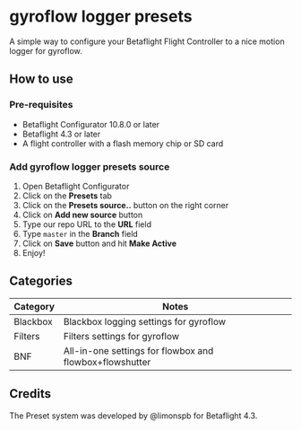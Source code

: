 # gyroflow logger presets

A simple way to configure your Betaflight Flight Controller to a nice motion logger for gyroflow.

## How to use

### Pre-requisites

- Betaflight Configurator 10.8.0 or later
- Betaflight 4.3 or later
- A flight controller with a flash memory chip or SD card

### Add gyroflow logger presets source

1. Open Betaflight Configurator
2. Click on the **Presets** tab
3. Click on the **Presets source..** button on the right corner
4. Click on **Add new source** button
5. Type our repo URL to the **URL** field
6. Type ``master`` in the **Branch** field
7. Click on **Save** button and hit **Make Active**
8. Enjoy!

## Categories
| Category | Notes |
| ----------- | ----------- |
| Blackbox | Blackbox logging settings for gyroflow |
| Filters | Filters settings for gyroflow |
| BNF | All-in-one settings for flowbox and flowbox+flowshutter |

## Credits

The Preset system was developed by @limonspb for Betaflight 4.3.

